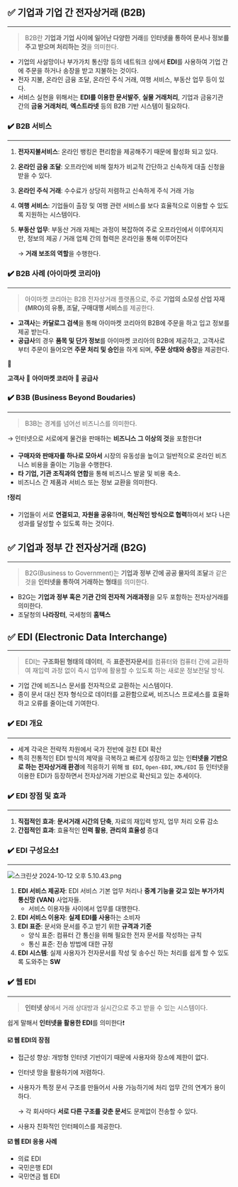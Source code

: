 ## ✅ 기업과 기업 간 전자상거래 (B2B)

---

> B2B란 **기업과 기업 사이에 일어난 다양한 거래**를 **인터넷을 통하여 문서나 정보를 주고 받으며 처리하는 것**을 의미한다.
>
- 기업의 사설망이나 부가가치 통신망 등의 네트워크 상에서 **EDI**를 사용하여 기업 간에 주문을 하거나 송장을 받고 지불하는 것이다.
- 전자 지불, 온라인 금융 조달, 온라인 주식 거래, 여행 서비스, 부동산 업무 등이 있다.
- 서비스 실현을 위해서는 **EDI를 이용한 문서발주**, **실물 거래처리**, 기업과 금융기관 간의 **금융 거래처리**, **엑스트라넷** 등의 B2B 기반 시스템이 필요하다.

### ✔️ B2B 서비스

---

1. **전자지불서비스**: 온라인 뱅킹은 편리함을 제공해주기 때문에 활성화 되고 있다.
2. **온라인 금융 조달**: 오프라인에 비해 절차가 비교적 간단하고 신속하게 대출 신청을 받을 수 있다.
3. **온라인 주식 거래**: 수수료가 상당히 저렴하고 신속하게 주식 거래 가능
4. **여행 서비스**: 기업들이 출장 및 여행 관련 서비스를 보다 효율적으로 이용할 수 있도록 지원하는 시스템이다.
5. **부동산 업무**: 부동산 거래 자체는 과정이 복잡하여 주로 오프라인에서 이루어지지만, 정보의 제공 / 거래 업체 간의 협력은 온라인을 통해 이루어진다

   → **거래 보조의 역할**을 수행한다.


### ✔️ B2B 사례 (아이마켓 코리아)

---

> 아이마켓 코리아는 B2B 전자상거래 플랫폼으로,
주로 **기업의 소모성 산업 자재(MRO)의 유통, 조달, 구매대행 서비스**를 제공한다.
>
- **고객사**는 **카달로그 검색**을 통해 아이마켓 코리아의 B2B에 주문을 하고 입고 정보를 제공 받는다.
- **공급사**의 경우 **품목 및 단가 정보**를 아이마켓 코리아의 B2B에 제공하고, 고객사로부터 주문이 들어오면 **주문 처리 및 승인**을 하게 되며, **주문 상태와 송장**을 제공한다.

<aside>
🔑

**고객사** 🔁  **아이마켓 코리아** 🔁 **공급사**

</aside>

### ✔️ B3B (Business Beyond Boudaries)

---

> B3B는 경계를 넘어선 비즈니스를 의미한다.
>

→ 인터넷으로 서로에게 물건을 판매하는 **비즈니스 그 이상의 것**을 포함한다❗

- **구매자와 판매자를 하나로 모아서** 시장의 유동성을 높이고 일반적으로 온라인 비즈니스 비용을 줄이는 기능을 수행한다.
- **타 기업, 기관 조직과의 연합**을 통해 비즈니스 발굴 및 비용 축소.
- 비즈니스 간 제품과 서비스 또는 정보 교환을 의미한다.

❗**정리**

- 기업들이 서로 **연결되고**, **자원을 공유**하며, **혁신적인 방식으로 협력**하여서 보다 나은 성과를 달성할 수 있도록 하는 것이다.

## ✅ 기업과 정부 간 전자상거래 (B2G)

---

> B2G(Business to Government)는 **기업과 정부 간에 공공 물자의 조달**과 같은 것을 **인터넷을 통하여 거래하는 형태**를 의미한다.
>
- B2G는 **기업과 정부 혹은 기관 간의 전자적 거래과정**을 모두 포함하는 전자상거래를 의미한다.
- 조달청의 **나라장터**, 국세청의 **홈텍스**

## ✅ EDI (Electronic Data Interchange)

---

> EDI는 **구조화된 형태의 데이터**, 즉 **표준전자문서**를 컴퓨터와 컴퓨터 간에 교환하여 재입력 과정 없이 즉시 업무에 활용할 수 있도록 하는 새로운 정보전달 방식.
>
- 기업 간에 비즈니스 문서를 전자적으로 교환하는 시스템이다.
- 종이 문서 대신 전자 형식으로 데이터를 교환함으로써, 비즈니스 프로세스를 효율화하고 오류를 줄이는데 기여한다.

### ✔️ EDI 개요

---

- 세계 각국은 전략적 차원에서 국가 전반에 걸친 EDI 확산
- 특히 전통적인 EDI 방식의 제약을 극복하고 빠르게 성장하고 있는 인**터넷을 기반으로 하는 전자상거래 환경**에 적응하기 위해 `웹 EDI`, `Open-EDI`, `XML/EDI` 등 인터넷을 이용한 EDI가 등장하면서 전자상거래 기반으로 확산되고 있는 추세이다.

### ✔️ EDI 장점 및 효과

---

1. **직접적인 효과**: **문서거래 시간의 단축**, 자료의 재입력 방지, 업무 처리 오류 감소
2. **간접적인 효과**: 효율적인 **인력 활용**, **관리의 효율성** 증대

### ✔️ EDI 구성요소❗

---

![스크린샷 2024-10-12 오후 5.10.43.png](https://prod-files-secure.s3.us-west-2.amazonaws.com/af07b45f-b248-4328-9916-27d153868a6c/afdee426-1832-413a-ba46-41e689404f62/%E1%84%89%E1%85%B3%E1%84%8F%E1%85%B3%E1%84%85%E1%85%B5%E1%86%AB%E1%84%89%E1%85%A3%E1%86%BA_2024-10-12_%E1%84%8B%E1%85%A9%E1%84%92%E1%85%AE_5.10.43.png)

1. **EDI 서비스 제공자**: EDI 서비스 기본 업무 처리나 **중계 기능을 갖고 있는 부가가치 통신망 (VAN)** 사업자들.
    - 서비스 이용자들 사이에서 업무를 대행한다.
2. **EDI 서비스 이용자**: **실제 EDI를 사용**하는 소비자
3. **EDI 표준**: 문서와 문서를 주고 받기 위한 **규격과 기준**
    - 양식 표준: 컴퓨터 간 통신을 위해 필요한 전자 문서를 작성하는 규칙
    - 통신 표준: 전송 방법에 대한 규정
4. **EDI 시스템**: 실제 사용자가 전자문서를 작성 및 송수신 하는 처리를 쉽게 할 수 있도록 도와주는 **SW**

### ✔️ 웹 EDI

---

> **인터넷 상**에서 거래 상대방과 실시간으로 주고 받을 수 있는 시스템이다.
>

쉽게 말해서 **인터넷을 활용한 EDI**를 의미한다❗

**☑️ 웹 EDI의 장점**

- 접근성 향상: 개방형 인터넷 기반이기 때문에 사용자와 장소에 제한이 없다.
- 인터넷 망을 활용하기에 저렴하다.
- 사용자가 특정 문서 구조를 만들어서 사용 가능하기에 처리 업무 간의 연계가 용이하다.

  → 각 회사마다 **서로 다른 구조를 갖춘 문서**도 문제없이 전송할 수 있다.

- 사용자 친화적인 인터페이스를 제공한다.

**☑️ 웹 EDI 응용 사례**

- 의료 EDI
- 국민은행 EDI
- 국민연금 웹 EDI